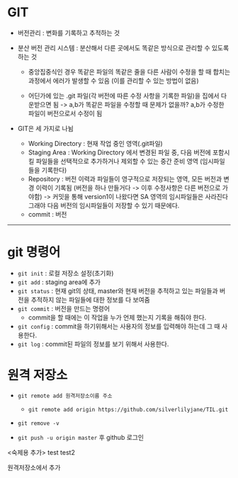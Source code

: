 # GIT
- 버전관리 : 변화를 기록하고 추적하는 것
- 분산 버전 관리 시스템 : 분산해서 다른 곳에서도 똑같은 방식으로 관리할 수 있도록 하는 것
    - 중앙집중식인 경우 똑같은 파일의 똑같은 줄을 다른 사람이 수정을 할 때 합치는 과정에서 에러가 발생할 수 있음 (이를 관리할 수 있는 방법이 없음)

    - 어딘가에 있는 .git 파일(각 버전에 따른 수정 사항을 기록한 파일)을 집에서 다운받으면 됨 -> a,b가 똑같은 파일을 수정할 때 문제가 없을까? a,b가 수정한 파일이 버전으로서 수정이 됨

  
- GIT은 세 가지로 나뉨
    - Working Directory : 현재 작업 중인 영역(.git파일)
    - Staging Area : Working Directory 에서 변경된 파일 중, 다음 버전에 포함시킬 파일들을 선택적으로 추가하거나 제외할 수 있는 중간 준비 영역 (임시파일들을 기록한다)
    - Repository : 버전 이력과 파일들이 영구적으로 저장되는 영역, 모든 버전과 변경 이력이 기록됨 (버전을 하나 만들거다 -> 이후 수정사항은 다른 버전으로 가야함) -> 커밋을 통해 version1이 나왔다면 SA 영역의 임시파일들은 사라진다 그래야 다음 버전의 임시파일들이 저장할 수 있기 때문에다.
    - commit : 버전

---

# git 명령어

- `git init` : 로컬 저장소 설정(초기화)
- `git add` : staging area에 추가
- `git status` : 현재 git의 상태, master와 현재 버전을 추적하고 있는 파일들과 버전을 추적하지 않는 파일들에 대한 정보를 다 보여줌
- `git commit` : 버전을 만드는 명령어
  - commit을 할 때에는 이 작업을 누가 언제 했는지 기록을 해줘야 한다.
- `git config` : commit을 하기위해서는 사용자의 정보를 입력해야 하는데 그 때 사용한다.
- `git log` : commit된 파일의 정보를 보기 위해서 사용한다.


# 원격 저장소
- `git remote add 원격저장소이름 주소`
  - `git remote add origin https://github.com/silverlilyjane/TIL.git`
- `git remove -v`

- `git push -u origin master` 후 github 로그인

<숙제용 추가>
test
test2

원격저장소에서 추가
